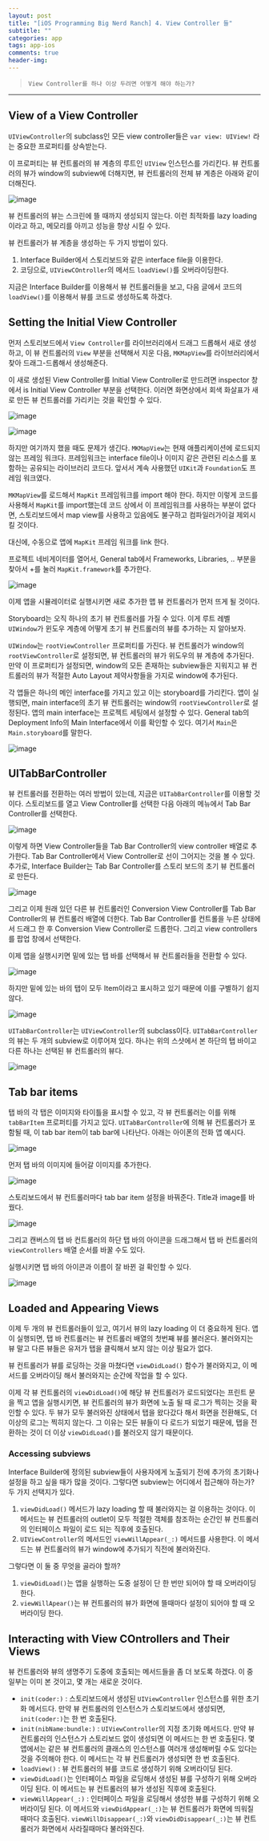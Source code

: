 ```yaml
---  
layout: post  
title: "[iOS Programming Big Nerd Ranch] 4. View Controller 들"  
subtitle: ""  
categories: app
tags: app-ios 
comments: true  
header-img: 
---  
```

  
> `View Controller를 하나 이상 두려면 어떻게 해야 하는가?`  

---

## View of a View Controller

`UIViewController`의 subclass인 모든 view controller들은 `var view: UIView!` 라는 중요한 프로퍼티를 상속받는다.

이 프로퍼티는 뷰 컨트롤러의 뷰 계층의 루트인 `UIView` 인스턴스를 가리킨다. 뷰 컨트롤러의 뷰가 window의 subview에 더해지면, 뷰 컨트롤러의 전체 뷰 계층은 아래와 같이 더해진다.

![image](https://user-images.githubusercontent.com/41438361/118352798-54f90c00-b59e-11eb-9dfd-5fcfa1b76bb9.png)

뷰 컨트롤러의 뷰는 스크린에 뜰 때까지 생성되지 않는다. 이런 최적화를 lazy loading이라고 하고, 메모리를 아끼고 성능을 향상 시킬 수 있다.

뷰 컨트롤러가 뷰 계층을 생성하는 두 가지 방법이 있다.

1. Interface Builder에서 스토리보드와 같은 interface file을 이용한다.
2. 코딩으로, `UIViewCOntroller`의 메서드 `loadView()`를 오버라이딩한다.

지금은 Interface Builder를 이용해서 뷰 컨트롤러들을 보고, 다음 글에서 코드의 `loadView()`를 이용해서 뷰를 코드로 생성하도록 하겠다.

## Setting the Initial View Controller

먼저 스토리보드에서 `View Controller`를 라이브러리에서 드래그 드롭해서 새로 생성하고, 이 뷰 컨트롤러의 `View` 부분을 선택해서 지운 다음, `MKMapView`를 라이브러리에서 찾아 드래그-드롭해서 생성해준다.

이 새로 생성된 View Controller를 Initial View Controller로 만드려면 inspector 창에서 is Initial View Controller 부분을 선택한다. 이러면 화면상에서 회색 화살표가 새로 만든 뷰 컨트롤러를 가리키는 것을 확인할 수 있다.

![image](https://user-images.githubusercontent.com/41438361/118353083-cb4a3e00-b59f-11eb-9eb5-07a808690ad0.png)

![image](https://user-images.githubusercontent.com/41438361/118353100-dc934a80-b59f-11eb-9619-1038515963a9.png)

하지만 여기까지 했을 때도 문제가 생긴다. `MKMapView`는 현재 애플리케이션에 로드되지 않는 프레임 워크다. 프레임워크는 interface file이나 이미지 같은 관련된 리소스를 포함하는 공유되는 라이브러리 코드다. 앞서서 계속 사용했던 `UIKit`과 `Foundation`도 프레임 워크였다. 

`MKMapView`를 로드해서 `MapKit` 프레임워크를 import 해야 한다. 하지만 이렇게 코드를 사용해서 `MapKit`를 import했는데 코드 상에서 이 프레임워크를 사용하는 부분이 없다면, 스토리보드에서 map view를 사용하고 있음에도 불구하고 컴파일러가이걸 제외시킬 것이다.

대신에, 수동으로 앱에 `MapKit` 프레임 워크를 link 한다.

프로젝트 네비게이터를 열어서, General tab에서 Frameworks, Libraries, .. 부분을 찾아서 +를 눌러 `MapKit.framework`를 추가한다.

![image](https://user-images.githubusercontent.com/41438361/118353357-cfc32680-b5a0-11eb-9a93-4b4c2cabbcc3.png)

이제 앱을 시뮬레이터로 실행시키면 새로 추가한 맵 뷰 컨트롤러가 먼저 뜨게 될 것이다.

Storyboard는 오직 하나의 초기 뷰 컨트롤러를 가질 수 있다. 이게 루트 레벨 `UIWindow`가 윈도우 계층에 어떻게 초기 뷰 컨트롤러의 뷰를 추가하는 지 알아보자.

`UIWindow`는 `rootViewController` 프로퍼티를 가진다. 뷰 컨트롤러가 window의 `rootViewController`로 설정되면, 뷰 컨트롤러의 뷰가 위도우의 뷰 계층에 추가된다. 만약 이 프로퍼티가 설정되면, window의 모든 존재하는 subview들은 지워지고 뷰 컨트롤러의 뷰가 적절한 Auto Layout 제약사항들을 가지로 window에 추가된다.

각 앱들은 하나의 메인 interface를 가지고 있고 이는 storyboard를 가리킨다. 앱이 실행되면, main interface의 초기 뷰 컨트롤러는 window의 `rootViewController`로 설정된다. 앱의 main interface는 프로젝트 세팅에서 설정할 수 있다. General tab의 Deployment Info의 Main Interface에서 이를 확인할 수 있다. 여기서 `Main`은 `Main.storyboard`를 말한다.

![image](https://user-images.githubusercontent.com/41438361/118353531-aa82e800-b5a1-11eb-9e4f-f609889fe812.png)

## UITabBarController

뷰 컨트롤러를 전환하는 여러 방법이 있는데, 지금은 `UITabBarController`를 이용할 것이다. 스토리보드를 열고 View Controller를 선택한 다음 아래의 메뉴에서 Tab Bar Controller를 선택한다.

![image](https://user-images.githubusercontent.com/41438361/118353590-ff266300-b5a1-11eb-9082-39452cfe2234.png)

이렇게 하면 View Controller들을 Tab Bar Controller의 view controller 배열로 추가한다. Tab Bar Controller에서 View Controller로 선이 그어지는 것을 볼 수 있다. 추가로, Interface Builder는 Tab Bar Controller를 스토리 보드의 초기 뷰 컨트롤러로 만든다.

![image](https://user-images.githubusercontent.com/41438361/118353677-617f6380-b5a2-11eb-8d3e-0d86668a693d.png)

그리고 이제 원래 있던 다른 뷰 컨트롤러인 Conversion View Controller를 Tab Bar Controller의 뷰 컨트롤러 배열에 더한다. Tab Bar Controller를 컨트롤을 누른 상태에서 드래그 한 후 Conversion View Controller로 드롭한다. 그리고 view controllers를 팝업 창에서 선택한다.

이제 앱을 실행시키면 밑에 있는 탭 바를 선택해서 뷰 컨트롤러들을 전환할 수 있다. 

![image](https://user-images.githubusercontent.com/41438361/118353759-b02cfd80-b5a2-11eb-936b-0104f1f6bd8c.png)

하지만 밑에 있는 바의 탭이 모두 Item이라고 표시하고 있기 때문에 이를 구별하기 쉽지 않다.

![image](https://user-images.githubusercontent.com/41438361/118353783-d0f55300-b5a2-11eb-879f-78ae3c8b7221.png)

`UITabBarController`는 `UIViewController`의 subclass이다. `UITabBarController`의 뷰는 두 개의 subview로 이루어져 있다. 하나는 위의 스샷에서 본 하단의 탭 바이고 다른 하나는 선택된 뷰 컨트롤러의 뷰다.

![image](https://user-images.githubusercontent.com/41438361/118353818-0bf78680-b5a3-11eb-9345-c6b54b52a511.png)

## Tab bar items 

탭 바의 각 탭은 이미지와 타이틀을 표시할 수 있고, 각 뷰 컨트롤러는 이를 위해 `tabBarItem` 프로퍼티를 가지고 있다. `UITabBarController`에 의해 뷰 컨트롤러가 포함될 때, 이 tab bar item이 tab bar에 나타난다. 아래는 아이폰의 전화 앱 예시다.

![image](https://user-images.githubusercontent.com/41438361/118353869-50832200-b5a3-11eb-91f6-cf8c33097d05.png)

먼저 탭 바의 이미지에 들어갈 이미지를 추가한다.

![image](https://user-images.githubusercontent.com/41438361/118353906-6db7f080-b5a3-11eb-9731-9c16221a2d80.png)

스토리보드에서 뷰 컨트롤러마다 tab bar item 설정을 바꿔준다. Title과 image를 바꿨다.

![image](https://user-images.githubusercontent.com/41438361/118353966-b1125f00-b5a3-11eb-9142-348af80d2603.png)

그리고 캔버스의 탭 바 컨트롤러의 하단 탭 바의 아이콘을 드래그해서 탭 바 컨트롤러의 `viewControllers` 배열 순서를 바꿀 수도 있다. 

실행시키면 탭 바의 아이콘과 이름이 잘 바뀐 걸 확인할 수 있다.

![image](https://user-images.githubusercontent.com/41438361/118354034-10706f00-b5a4-11eb-8256-48aaed2adc32.png)

## Loaded and Appearing Views

 이제 두 개의 뷰 컨트롤러들이 있고, 여기서 뷰의 lazy loading 이 더 중요하게 된다. 앱이 실행되면, 탭 바 컨트롤러는 뷰 컨트롤러 배열의 첫번째 뷰를 불러온다. 불러와지는 뷰 말고 다른 뷰들은 유저가 탭을 클릭해서 보지 않는 이상 필요가 없다.

뷰 컨트롤러가 뷰를 로딩하는 것을 마쳤다면 `viewDidLoad()` 함수가 불러와지고, 이 메서드를 오버라이딩 해서 불러와지는 순간에 작업을 할 수 있다.

이제 각 뷰 컨트롤러의 `viewDidLoad()`에 해당 뷰 컨트롤러가 로드되었다는 프린트 문을 찍고 앱을 실행시키면, 뷰 컨트롤러의 뷰가 화면에 노출 될 때 로그가 찍히는 것을 확인할 수 있다. 두 뷰가 모두 불러와진 상태에서 탭을 왔다갔다 해서 화면을 전환해도, 더 이상의 로그는 찍히지 않는다. 그 이유는 모든 뷰들이 다 로드가 되었기 때문에, 탭을 전환하는 것이 더 이상 `viewDidLoad()`를 불러오지 않기 때문이다. 

### Accessing subviews

Interface Builder에 정의된 subview들이 사용자에게 노출되기 전에 추가의 초기화나 설정을 하고 싶을 때가 많을 것이다. 그렇다면 subview는 어디에서 접근해야 하는가? 두 가지 선택지가 있다.

1. `viewDidLoad()` 메서드가 lazy loading 할 때 불러와지는 걸 이용하는 것이다. 이 메서드는 뷰 컨트롤러의 outlet이 모두 적절한 객체를 참조하는 순간인 뷰 컨트롤러의 인터페이스 파일이 로드 되는 직후에 호출된다. 
2. `UIViewController`의 메서드인 `viewWillAppear(_:)` 메서드를 사용한다. 이 메서드는 뷰 컨트롤러의 뷰가 window에 추가되기 직전에 불러와진다.

그렇다면 이 둘 중 무엇을 골라야 할까?

1. `viewDidLoad()`는 앱을 실행하는 도중 설정이 단 한 번만 되어야 할 때 오버라이딩 한다.
2. `viewWillApear()`는 뷰 컨트롤러의 뷰가 화면에 뜰때마다 설정이 되어야 할 때 오버라이딩 한다.

## Interacting with View COntrollers and Their Views

뷰 컨트롤러와 뷰의 생명주기 도중에 호출되는 메서드들을 좀 더 보도록 하겠다. 이 중 일부는 이미 본 것이고, 몇 개는 새로운 것이다.

* `init(coder:)` : 스토리보드에서 생성된 `UIViewController` 인스턴스를 위한 초기화 메서드다. 만약 뷰 컨트롤러의 인스턴스가 스토리보드에서 생성되면, `init(coder:)`는 한 번 호출된다.
* `init(nibName:bundle:)` : `UIViewController`의 지정 초기화 메서드다. 만약 뷰 컨트롤러의 인스턴스가 스토리보드 없이 생성되면 이 메서드는 한 번 호출된다. 몇 앱에서는 같은 뷰 컨트롤러의 클래스의 인스턴스를 여러개 생성해버릴 수도 있다는 것을 주의해야 한다. 이 메서드는 각 뷰 컨트롤러가 생성되면 한 번 호출된다.
* `loadView()` : 뷰 컨트롤러의 뷰를 코드로 생성하기 위해 오버라이딩 된다.
* `viewDidLoad()`는 인터페이스 파일을 로딩해서 생성된 뷰를 구성하기 위해 오버라이딩 된다. 이 메서드는 뷰 컨트롤러의 뷰가 생성된 직후에 호출된다.
* `viewWillAppear(_:)` : 인터페이스 파일을 로딩해서 생성한 뷰를 구성하기 위해 오버라이딩 된다. 이 메서드와 `viewDidAppear(_:)`는 뷰 컨트롤러가 화면에 띄워질 때마다 호출된다. `viewWillDisappear(_:)`와 `viewDidDisappear(_:)`는 뷰 컨트롤러가 화면에서 사라질때마다 불러와진다.








